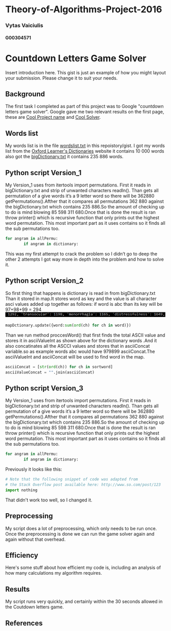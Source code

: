 # Theory-of-Algorithms-Project-2016

### Vytas Vaiciulis
#### G00304571

# Countdown Letters Game Solver
Insert introduction here.
This gist is just an example of how you might layout your submission.
Please change it to suit your needs.

## Background
The first task I completed as part of this project was to Google "countdown letters game solver".
Google gave me two relevant results on the first page, these are [Cool Project name][2] and [Cool Solver][3].

## Words list
My words list is in the file [wordslist.txt](wordslist.txt) in this repoistory/gist.
I got my words list from the [Oxford Learner's Dictionaries][1] website it contains 10 000 words also got the [bigDictionary.txt](bigDictionary.txt) it contains 235 886 words.

## Python script Version_1
My Version_1 uses from itertools import permutations. First it reads in bigDictionary.txt and strip of unwanted characters readIn(). Than gets all permutation of a give words it’s a 9 letter word so there will be 362880 getPermutations().Afther that it compares all permutations 362 880 against the bigDictionary.txt which contains 235 886.So the amount of checking up to do is mind blowing          85 598 311 680.Once that is done the result is ran throw printer() which is recursive function that only prints out the highest  word permutation.
This most important part as it uses contains so it finds all the sub permutations too.

```python
for angram in allPermu:
		if angram in dictionary:
```
This was my first attempt to crack the problem so I didn’t go to deep the other 2 attempts I got way more in depth into the problem and how to solve it.
## Python script Version_2

So first thing that happens is dictionary is read in from bigDictionary.txt
Than it stored in map.It stores word as key and the value is all character asci values added up together as follows: if word is abc than its key will be 97+98+99 = 294
![](https://github.com/VytasHub/Theory-of-Algorithms-Project-2016/blob/master/pics/ascii.png)
```python
mapDctionary.update({word:sum(ord(ch) for ch in word)})
```
Than we run method proccesWord() that first finds the total ASCII value and stores it in asciiValueInt as shown above for the dictionary words .And it also concatinates all the ASCCI values and stores that in asciiConcat variable.so as example words abc would have 979899 asciiConcat.The asciiValueInt and asciiConcat  will be used  to find word in the map.
```python
asciiConcat = [str(ord(ch)) for ch in sortword]
asciiValueConcat = "".join(asciiConcat)
```




## Python script Version_3
My Version_1 uses from itertools import permutations. First it reads in bigDictionary.txt and strip of unwanted characters readIn(). Than gets all permutation of a give words it’s a 9 letter word so there will be 362880 getPermutations().Afther that it compares all permutations 362 880 against the bigDictionary.txt which contains 235 886.So the amount of checking up to do is mind blowing          85 598 311 680.Once that is done the result is ran throw printer() which is recursive function that only prints out the highest  word permutation.
This most important part as it uses contains so it finds all the sub permutations too.

```python
for angram in allPermu:
		if angram in dictionary:
```

Previously it looks like this:
```python
# Note that the following snippet of code was adapted from
# the Stack Overflow post available here: http://www.so.com/post/123
import nothing
```
That didn't work too well, so I changed it.

## Preprocessing
My script does a lot of preprocessing, which only needs to be run once.
Once the preprocessing is done we can run the game solver again and again without that overhead.

## Efficiency
Here's some stuff about how efficient my code is, including an analysis of how many calculations my algorithm requires.

## Results
My script runs very quickly, and certainly within the 30 seconds allowed in the Coutdown letters game.


## References
[1]: http://www.oxfordlearnersdictionaries.com/wordlist/english/oxford3000/
[2]: http://www.oxfordlearnersdictionaries.com/wordlist/english/oxford3000/
[3]: http://www.oxfordlearnersdictionaries.com/wordlist/english/oxford3000/

